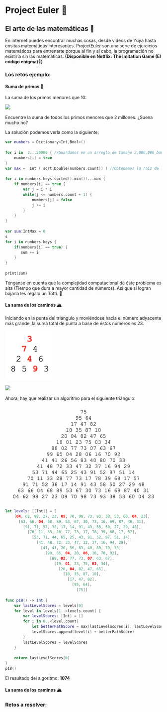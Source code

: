 # Project Euler 🧮

## El arte de las matemáticas 🎻

En internet puedes encontrar muchas cosas, desde videos de Yuya hasta cositas matemáticas interesantes. ProjectEuler son una serie de ejercicios matemáticos para entrenarte porque al fin y al cabo, la programación no existiría sin las matemáticas. **(Disponible en Netflix: The Imitation Game (El código enigma)🍿)**

###  Los retos ejemplo:

#### Suma de primos 🧸

La suma de los primos menores que 10:
	
<img src="https://latex.codecogs.com/gif.latex? f(10) = 2 + 3 + 5 + 7 = 17 " /> 
	
Encuentre la suma de todos los primos menores que 2 millones. ¿Suena mucho no?

La solución podemos verla como la siguiente:

```swift
var numbers = Dictionary<Int,Bool>()

for i in  2...20000 { //Guardamos en un arreglo de tamaño 2,000,000 banderas, pero como no quiero ver mi computadora morir, lo dejamos en 20000
    numbers[i] = true
}
var max =  Int ( sqrt(Double(numbers.count)) ) //Obtenemos la raíz de la cantidad de números **

for i in numbers.keys.sorted().min()!...max {
    if numbers[i] == true {
        var j = i * i
        while(j <= numbers.count + 1) {
            numbers[j] = false
            j += i
        }
    }
}

var sum:IntMax = 0
s
for i in numbers.keys {
	if(numbers[i] == true) {
       sum += i
  	}
}

print(sum)

```

Ténganse en cuenta que la complejidad computacional de éste problema es alta (Tiempo que dura a mayor cantidad de números). Así que si logran bajarla les regalo un Totti. 🥠

#### La suma de los caminos 🏔

Iniciando en la punta del triángulo y moviéndose hacia el número adyacente más grande, la suma total de punta a base de éstos números es 23.

<img src="123.jpeg" alt="Kitten"
	title="A cute kitten" width="150" height="160" />

<img src="https://latex.codecogs.com/gif.latex? f(10) = 3 + 7 + 4 + 9 = 23 " /> 


Ahora, hay que realizar un algoritmo para el siguiente triángulo:

![](456.jpg)

```swift
let levels: [[Int]] = [
    [04, 62, 98, 27, 23, 09, 70, 98, 73, 93, 38, 53, 60, 04, 23],
      [63, 66, 04, 68, 89, 53, 67, 30, 73, 16, 69, 87, 40, 31],
        [91, 71, 52, 38, 17, 14, 91, 43, 58, 50, 27, 29, 48],
          [70, 11, 33, 28, 77, 73, 17, 78, 39, 68, 17, 57],
            [53, 71, 44, 65, 25, 43, 91, 52, 97, 51, 14],
              [41, 48, 72, 33, 47, 32, 37, 16, 94, 29],
                [41, 41, 26, 56, 83, 40, 80, 70, 33],
                  [99, 65, 04, 28, 06, 16, 70, 92],
                    [88, 02, 77, 73, 07, 63, 67],
                      [19, 01, 23, 75, 03, 34],
                        [20, 04, 82, 47, 65],
                          [18, 35, 87, 10],
                            [17, 47, 82],
                              [95, 64],
                                [75]]

func p18() -> Int {
    var lastLevelScores = levels[0]
    for level in levels[1..<levels.count] {
        var levelScores: [Int] = []
        for i in 0..<level.count{
            let betterPathScore = max(lastLevelScores[i], lastLevelScores[i + 1])
            levelScores.append(level[i] + betterPathScore)
        }
        lastLevelScores = levelScores
    }

    return lastLevelScores[0]
}
p18()

```
El resultado del algoritmo: **1074**

#### La suma de los caminos 🏔


###  Retos a resolver: